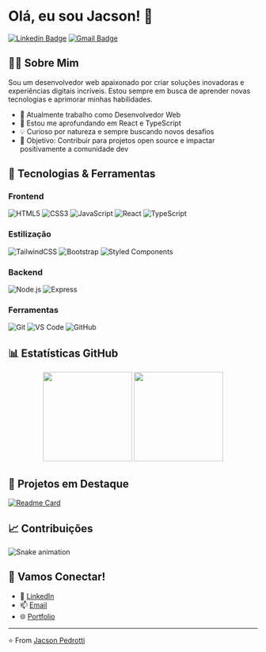 # Olá, eu sou Jacson! 👋

[![Linkedin Badge](https://img.shields.io/badge/-Jacson%20Pedrotti-blue?style=flat-square&logo=Linkedin&logoColor=white&link=https://www.linkedin.com/in/jacsonpedrotti/)](https://www.linkedin.com/in/jacsonpedrotti/)
[![Gmail Badge](https://img.shields.io/badge/-jacsonpedrotti@gmail.com-c14438?style=flat-square&logo=Gmail&logoColor=white&link=mailto:jacsonpedrotti@gmail.com)](mailto:jacsonpedrotti@gmail.com)

## 👨‍💻 Sobre Mim

Sou um desenvolvedor web apaixonado por criar soluções inovadoras e experiências digitais incríveis. Estou sempre em busca de aprender novas tecnologias e aprimorar minhas habilidades.

- 🔭 Atualmente trabalho como Desenvolvedor Web
- 🌱 Estou me aprofundando em React e TypeScript
- 💡 Curioso por natureza e sempre buscando novos desafios
- 🎯 Objetivo: Contribuir para projetos open source e impactar positivamente a comunidade dev

## 🚀 Tecnologias & Ferramentas

### Frontend
![HTML5](https://img.shields.io/badge/-HTML5-E34F26?style=flat-square&logo=html5&logoColor=white)
![CSS3](https://img.shields.io/badge/-CSS3-1572B6?style=flat-square&logo=css3)
![JavaScript](https://img.shields.io/badge/-JavaScript-F7DF1E?style=flat-square&logo=javascript&logoColor=black)
![React](https://img.shields.io/badge/-React-61DAFB?style=flat-square&logo=react&logoColor=black)
![TypeScript](https://img.shields.io/badge/-TypeScript-3178C6?style=flat-square&logo=typescript&logoColor=white)

### Estilização
![TailwindCSS](https://img.shields.io/badge/-TailwindCSS-38B2AC?style=flat-square&logo=tailwind-css&logoColor=white)
![Bootstrap](https://img.shields.io/badge/-Bootstrap-7952B3?style=flat-square&logo=bootstrap&logoColor=white)
![Styled Components](https://img.shields.io/badge/-Styled_Components-DB7093?style=flat-square&logo=styled-components&logoColor=white)

### Backend
![Node.js](https://img.shields.io/badge/-Node.js-339933?style=flat-square&logo=node.js&logoColor=white)
![Express](https://img.shields.io/badge/-Express-000000?style=flat-square&logo=express&logoColor=white)

### Ferramentas
![Git](https://img.shields.io/badge/-Git-F05032?style=flat-square&logo=git&logoColor=white)
![VS Code](https://img.shields.io/badge/-VS%20Code-007ACC?style=flat-square&logo=visual-studio-code&logoColor=white)
![GitHub](https://img.shields.io/badge/-GitHub-181717?style=flat-square&logo=github)

## 📊 Estatísticas GitHub

<div align="center">
  <img height="180em" src="https://github-readme-stats.vercel.app/api?username=jacsonpedrotti&show_icons=true&theme=dracula&include_all_commits=true&count_private=true"/>
  <img height="180em" src="https://github-readme-stats.vercel.app/api/top-langs/?username=jacsonpedrotti&layout=compact&langs_count=7&theme=dracula"/>
</div>

## 🌟 Projetos em Destaque

[![Readme Card](https://github-readme-stats.vercel.app/api/pin/?username=jacsonpedrotti&repo=ecommerce-gamer&theme=dracula)](https://github.com/jacsonpedrotti/ecommerce-gamer)

## 📈 Contribuições

![Snake animation](https://github.com/jacsonpedrotti/jacsonpedrotti/blob/output/github-contribution-grid-snake.svg)

## 🤝 Vamos Conectar!

- 💼 [LinkedIn](https://www.linkedin.com/in/jacsonpedrotti/)
- 📫 [Email](mailto:jacsonpedrotti@gmail.com)
- 🌐 [Portfolio](https://seuportfolio.com) <!-- Adicione seu site quando tiver -->

---

⭐️ From [Jacson Pedrotti](https://github.com/jacsonpedrotti)
